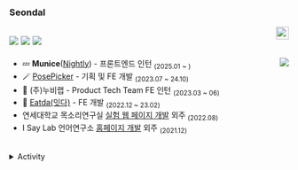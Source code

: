 <div align="">
  
  ### Seondal
  
  <img align="right" width="23" src="https://github.com/seondal/seondal/assets/75469131/f3735e2a-2fb1-4e7f-bbea-81f5698213b0" />

  <a href="https://velog.io/@seondal/series"><img src="https://img.shields.io/badge/seondal.log-3DDC84?style=badge&logo=Velog&logoColor=white"/></a> <a href="https://whkakrkr.tistory.com"><img src="https://img.shields.io/badge/Seondalgorithm-E5511E?style=badge&logo=Tistory&logoColor=white"/></a> <a href="https://seondal.notion.site/fd0c2a204d8e4fd7b193800c20d5eda0?v=c62e2af146ed446a97b34c86c16d4835&pvs=4"><img src="https://img.shields.io/badge/ReadMe-735998?style=badge&logo=GitHub&logoColor=white"/></a> 
  ---

</div>

<!--<a href="https://solved.ac/whkakrkr"><img align="right" src="http://mazassumnida.wtf/api/v2/generate_badge?boj=whkakrkr&theme=dark"/></a>-->
<a href="https://solved.ac/whkakrkr"><img align="right" src="http://mazandi.herokuapp.com/api?handle=whkakrkr&theme=warm"/></a>

- 💤 **Munice**([Nightly](https://nightly.so/ko)) - 프론트엔드 인턴 <sub>(2025.01 ~ )</sub>
- 🪄 [PosePicker](https://github.com/posepicker) - 기획 및 FE 개발 <sub>(2023.07 ~ 24.10)</sub>
- 🏢 (주)누비랩 - Product Tech Team FE 인턴 <sub>(2023.03 ~ 06)</sub>
- 🥗 [Eatda(잇다)](https://github.com/eatda) - FE 개발 <sub>(2022.12 ~ 23.02)</sub>
- 연세대학교 목소리연구실 [실험 웹 페이지 개발](https://github.com/seondal/VoiceLab) 외주 <sub>(2022.08)</sub>
- I Say Lab 언어연구소 [홈페이지 개발](https://github.com/seondal/ChildCare) 외주 <sub>(2021.12)</sub>

<br/>

<details>
<summary>Activity</summary>
<div markdown="1">

|기간|활동|기수|
|:-:|-:|:-|
|<sub>2024.02 ~ 24.12</sub> | SK **Devocean Young** | 3기 |
|<sub>2024.02 ~ 24.07</sub> | Klaytn Dev Ambassador | 3기 |
|<sub>2023.09 ~ 24.07</sub>| 교내 블록체인 학회 **Ewha Chain** | 12기 |
|<sub>2023.07 ~ 23.08</sub>| 코드잇 엠버서더 | 1기 |
|<sub>2023.07 ~ 23.08</sub>| 전국 연합 IT 동아리 **DND** | 9기 개발 |
|<sub>2022.09 ~ 23.02</sub>| 신촌연합 IT 창업동아리 [**CEOS**](https://github.com/seondal/CEOS-FE-Study) | 16기 프론트 |
|<sub>2022.09 ~ 23.02</sub>| 교내 정보보안 동아리 **E-COPS** | 11기 |
|<sub>2021.09 ~ 22.02</sub>| 전국 대학생 연합 IT 창업동아리 **SOPT** | 29기 iOS |
|<sub>2021.09 ~ 22.07</sub>| Google Developer Students Club Ewha | 3기 Core Member  |
|<sub>2021.03 ~ 21.12</sub>| 교내 웹개발 커리어클럽 **EFUB** | 1기 프론트 |


</div>
</details>
